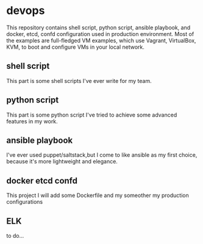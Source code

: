 # devops
This repository contains shell script, python script, ansible playbook, and docker, etcd, confd configuration used in production environment.
Most of the examples are full-fledged VM examples, which use Vagrant, VirtualBox, KVM, to boot and configure VMs in your local network.

## shell script
This part is some shell scripts I've ever write for my team.

## python script
This part is some python script I've tried to achieve some advanced features in my work.

## ansible playbook
I've ever used puppet/saltstack,but I come to like ansible as my first choice, because it's more lightweight and elegance.

## docker etcd  confd
This project I will add some Dockerfile and my someother my production configurations

## ELK
to do...

